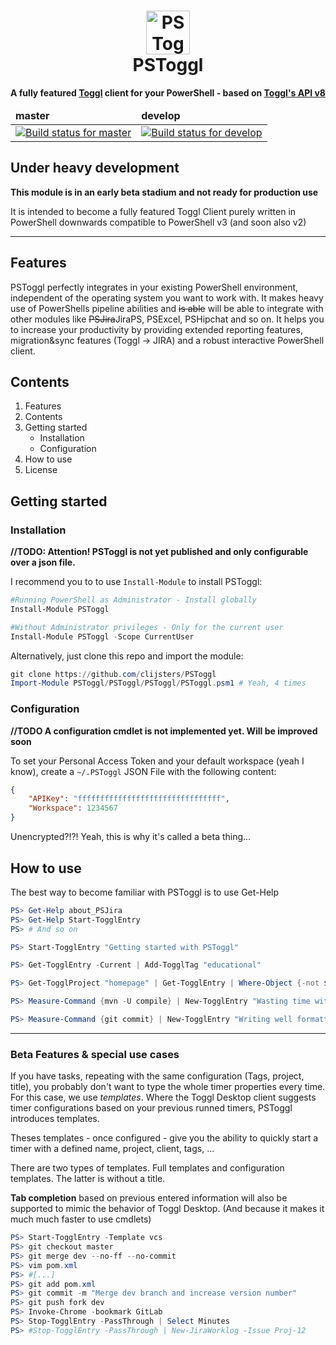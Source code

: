 <h1 style="text-align:center;">
    <img src="logo/logo.gif" style="height:70px" alt="PSToggl Logo">
    <br>
    PSToggl
    <br>
</h1>

<p style="text-align:center;">
<b>
A fully featured <a href="https://toggl.com/">Toggl</a> client for your PowerShell - based on <a href="https://github.com/toggl/toggl_api_docs/blob/master/toggl_api.md">Toggl's API v8</a>
</b>

<table align="center">
    <thead style="border-bottom:1px solid;font-weight:bold;">
        <tr>
            <td>master</td>
            <td>develop</td>
        </tr>
    </thead>
    <tbody>
        <tr>
            <td>
                <a href="https://ci.appveyor.com/project/Clijsters/pstoggl/branch/master">
                    <img alt="Build status for master" src="https://ci.appveyor.com/api/projects/status/c6u0f4gk3ibxwa46/branch/master?svg=true">
                </a>
            </td>
            <td>
                <a href="https://ci.appveyor.com/project/Clijsters/pstoggl/branch/develop">
                    <img alt="Build status for develop" src="https://ci.appveyor.com/api/projects/status/c6u0f4gk3ibxwa46/branch/develop?svg=true">
                </a>
            </td>
        </tr>
    </tbody>
</table>
</p>

## Under heavy development

**This module is in an early beta stadium and not ready for production use**

It is intended to become a fully featured Toggl Client purely written in PowerShell downwards compatible to PowerShell v3 (and soon also v2)

____

## Features

PSToggl perfectly integrates in your existing PowerShell environment, independent of the operating system you want to work with. It makes heavy use of PowerShells pipeline abilities and ~~is able~~ will be able to integrate with other modules like ~~PSJira~~JiraPS, PSExcel, PSHipchat and so on. It helps you to increase your productivity by providing extended reporting features, migration&sync features (Toggl -> JIRA) and a robust interactive PowerShell client.

## Contents

1. Features
2. Contents
3. Getting started
    - Installation
    - Configuration
4. How to use
5. License

## Getting started

### Installation

**//TODO: Attention! PSToggl is not yet published and only configurable over a json file.**

I recommend you to to use `Install-Module` to install PSToggl:

````PowerShell
#Running PowerShell as Administrator - Install globally
Install-Module PSToggl

#Without Administrator privileges - Only for the current user
Install-Module PSToggl -Scope CurrentUser
````

Alternatively, just clone this repo and import the module:

````PowerShell
git clone https://github.com/clijsters/PSToggl
Import-Module PSToggl/PSToggl/PSToggl/PSToggl.psm1 # Yeah, 4 times 
````

### Configuration

**//TODO A configuration cmdlet is not implemented yet. Will be improved soon**


To set your Personal Access Token and your default workspace (yeah I know), create a `~/.PSToggl` JSON File with the following content:
````json
{
    "APIKey": "ffffffffffffffffffffffffffffffff",
    "Workspace": 1234567
}
````
Unencrypted?!?! Yeah, this is why it's called a beta thing...

## How to use

The best way to become familiar with PSToggl is to use Get-Help
````PowerShell
PS> Get-Help about_PSJira
PS> Get-Help Start-TogglEntry
PS> # And so on
````

````PowerShell
PS> Start-TogglEntry "Getting started with PSToggl"
````

````PowerShell
PS> Get-TogglEntry -Current | Add-TogglTag "educational"
````

````PowerShell
PS> Get-TogglProject "homepage" | Get-TogglEntry | Where-Object {-not $_.billed} | Add-TogglTag "overdue"
````

````PowerShell
PS> Measure-Command {mvn -U compile} | New-TogglEntry "Wasting time with coffee..."
````

````PowerShell
PS> Measure-Command {git commit} | New-TogglEntry "Writing well formatted, meaningful git commit messages" -Tags @("efficiency", "Drumherum")
````

___

### Beta Features & special use cases

If you have tasks, repeating with the same configuration (Tags, project, title), you probably don't want to type the whole timer properties every time.  
For this case, we use _templates_. Where the Toggl Desktop client suggests timer configurations based on your previous runned timers, PSToggl introduces templates.

Theses templates - once configured - give you the ability to quickly start a timer with a defined name, project, client, tags, ...

There are two types of templates. Full templates and configuration templates. The latter is without a title.

**Tab completion** based on previous entered information will also be supported to mimic the behavior of Toggl Desktop. (And because it makes it much much faster to use cmdlets)

````PowerShell
PS> Start-TogglEntry -Template vcs
PS> git checkout master
PS> git merge dev --no-ff --no-commit
PS> vim pom.xml
PS> #[...]
PS> git add pom.xml
PS> git commit -m "Merge dev branch and increase version number"
PS> git push fork dev
PS> Invoke-Chrome -bookmark GitLab
PS> Stop-TogglEntry -PassThrough | Select Minutes
PS> #Stop-TogglEntry -PassThrough | New-JiraWorklog -Issue Proj-12
````
